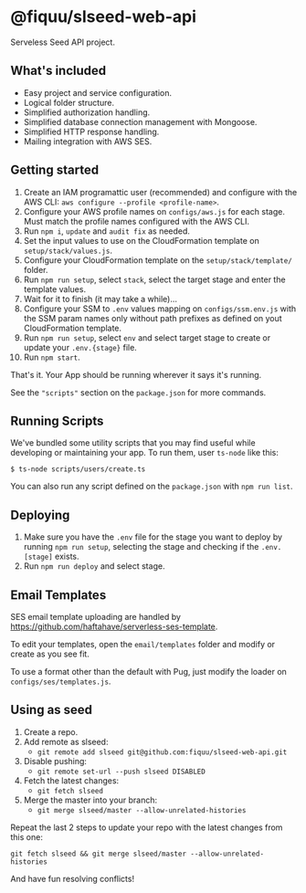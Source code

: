 # @fiquu/slseed-web-api

Serveless Seed API project.

## What's included

- Easy project and service configuration.
- Logical folder structure.
- Simplified authorization handling.
- Simplified database connection management with Mongoose.
- Simplified HTTP response handling.
- Mailing integration with AWS SES.

## Getting started

1. Create an IAM programattic user (recommended) and configure with the AWS CLI: `aws configure --profile <profile-name>`.
1. Configure your AWS profile names on `configs/aws.js` for each stage. Must match the profile names configured with the AWS CLI.
1. Run `npm i`, `update` and `audit fix` as needed.
1. Set the input values to use on the CloudFormation template on `setup/stack/values.js`.
1. Configure your CloudFormation template on the `setup/stack/template/` folder.
1. Run `npm run setup`, select `stack`, select the target stage and enter the template values.
1. Wait for it to finish (it may take a while)...
1. Configure your SSM to `.env` values mapping on `configs/ssm.env.js` with the SSM param names only without path prefixes as defined on yout CloudFormation template.
1. Run `npm run setup`, select `env` and select target stage to create or update your `.env.{stage}` file.
1. Run `npm start`.

That's it. Your App should be running wherever it says it's running.

See the `"scripts"` section on the `package.json` for more commands.

## Running Scripts

We've bundled some utility scripts that you may find useful while developing or maintaining your app. To run them, user `ts-node` like this:

`$ ts-node scripts/users/create.ts`

You can also run any script defined on the `package.json` with `npm run list`.

## Deploying

1. Make sure you have the `.env` file for the stage you want to deploy by running `npm run setup`, selecting the stage and checking if the `.env.[stage]` exists.
1. Run `npm run deploy` and select stage.

## Email Templates

SES email template uploading are handled by https://github.com/haftahave/serverless-ses-template.

To edit your templates, open the `email/templates` folder and modify or create as you see fit.

To use a format other than the default with Pug, just modify the loader on `configs/ses/templates.js`.

## Using as seed

1. Create a repo.
1. Add remote as slseed:
    - `git remote add slseed git@github.com:fiquu/slseed-web-api.git`
1. Disable pushing:
    - `git remote set-url --push slseed DISABLED`
1. Fetch the latest changes:
    - `git fetch slseed`
1. Merge the master into your branch:
    - `git merge slseed/master --allow-unrelated-histories`

Repeat the last 2 steps to update your repo with the latest changes from this one:

`git fetch slseed && git merge slseed/master --allow-unrelated-histories`

And have fun resolving conflicts!
